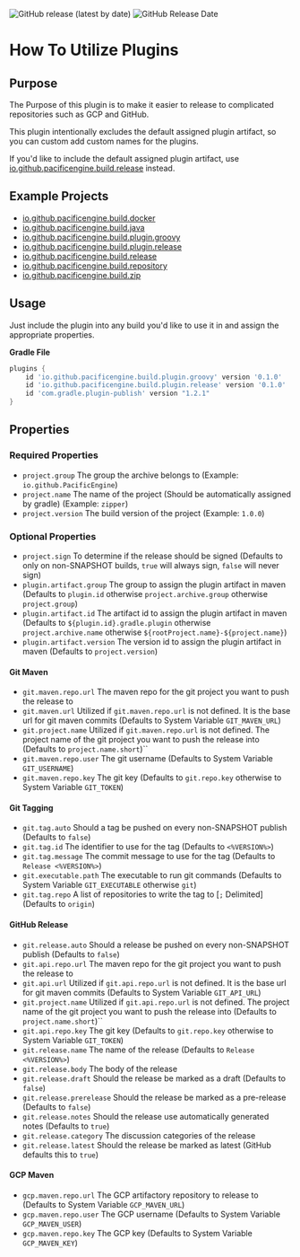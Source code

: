 ![GitHub release (latest by date)](https://img.shields.io/github/v/release/PacificEngine/build?style=flat-square)
![GitHub Release Date](https://img.shields.io/github/release-date/PacificEngine/build?label=last%20release&style=flat-square)

# How To Utilize Plugins
## Purpose
The Purpose of this plugin is to make it easier to release to complicated repositories such as GCP and GitHub.

This plugin intentionally excludes the default assigned plugin artifact, so you can custom add custom names for the plugins.

If you'd like to include the default assigned plugin artifact, use [io.github.pacificengine.build.release](../../release/README.md) instead.

## Example Projects
* [io.github.pacificengine.build.docker](https://github.com/PacificEngine/build/tree/main/docker)
* [io.github.pacificengine.build.java](https://github.com/PacificEngine/build/tree/main/java)
* [io.github.pacificengine.build.plugin.groovy](https://github.com/PacificEngine/build/tree/main/plugin/groovy)
* [io.github.pacificengine.build.plugin.release](https://github.com/PacificEngine/build/tree/main/plugin/release)
* [io.github.pacificengine.build.release](https://github.com/PacificEngine/build/tree/main/release)
* [io.github.pacificengine.build.repository](https://github.com/PacificEngine/build/tree/main/repository)
* [io.github.pacificengine.build.zip](https://github.com/PacificEngine/build/tree/main/zip)

## Usage
Just include the plugin into any build you'd like to use it in and assign the appropriate properties.

__Gradle File__
```groovy
plugins {
    id 'io.github.pacificengine.build.plugin.groovy' version '0.1.0'
    id 'io.github.pacificengine.build.plugin.release' version '0.1.0'
    id 'com.gradle.plugin-publish' version "1.2.1"
}
```

## Properties
### Required Properties
* `project.group` The group the archive belongs to (Example: `io.github.PacificEngine`)
* `project.name` The name of the project (Should be automatically assigned by gradle) (Example: `zipper`)
* `project.version` The build version of the project (Example: `1.0.0`)

### Optional Properties
* `project.sign` To determine if the release should be signed (Defaults to only on non-SNAPSHOT builds, `true` will always sign, `false` will never sign)
* `plugin.artifact.group` The group to assign the plugin artifact in maven (Defaults to `plugin.id` otherwise `project.archive.group` otherwise `project.group`)
* `plugin.artifact.id` The artifact id to assign the plugin artifact in maven (Defaults to `${plugin.id}.gradle.plugin` otherwise `project.archive.name` otherwise `${rootProject.name}-${project.name}`)
* `plugin.artifact.version` The version id to assign the plugin artifact in maven (Defaults to `project.version`)

#### Git Maven
* `git.maven.repo.url` The maven repo for the git project you want to push the release to
* `git.maven.url` Utilized if `git.maven.repo.url` is not defined. It is the base url for git maven commits (Defaults to System Variable `GIT_MAVEN_URL`)
* `git.project.name` Utilized if `git.maven.repo.url` is not defined. The project name of the git project you want to push the release into (Defaults to `project.name.short`)``
* `git.maven.repo.user` The git username (Defaults to System Variable `GIT_USERNAME`)
* `git.maven.repo.key` The git key (Defaults to `git.repo.key` otherwise to System Variable `GIT_TOKEN`)

#### Git Tagging
* `git.tag.auto` Should a tag be pushed on every non-SNAPSHOT publish (Defaults to `false`)
* `git.tag.id` The identifier to use for the tag (Defaults to `<%VERSION%>`)
* `git.tag.message` The commit message to use for the tag (Defaults to `Release <%VERSION%>`)
* `git.executable.path` The executable to run git commands (Defaults to System Variable `GIT_EXECUTABLE` otherwise `git`)
* `git.tag.repo` A list of repositories to write the tag to [`;` Delimited] (Defaults to `origin`)

#### GitHub Release
* `git.release.auto` Should a release be pushed on every non-SNAPSHOT publish (Defaults to `false`)
* `git.api.repo.url` The maven repo for the git project you want to push the release to
* `git.api.url` Utilized if `git.api.repo.url` is not defined. It is the base url for git maven commits (Defaults to System Variable `GIT_API_URL`)
* `git.project.name` Utilized if `git.api.repo.url` is not defined. The project name of the git project you want to push the release into (Defaults to `project.name.short`)``
* `git.api.repo.key` The git key (Defaults to `git.repo.key` otherwise to System Variable `GIT_TOKEN`)
* `git.release.name` The name of the release (Defaults to `Release <%VERSION%>`)
* `git.release.body` The body of the release
* `git.release.draft` Should the release be marked as a draft (Defaults to `false`)
* `git.release.prerelease` Should the release be marked as a pre-release (Defaults to `false`)
* `git.release.notes` Should the release use automatically generated notes (Defaults to `true`)
* `git.release.category` The discussion categories of the release
* `git.release.latest` Should the release be marked as latest (GitHub defaults this to `true`)

#### GCP Maven
* `gcp.maven.repo.url` The GCP artifactory repository to release to (Defaults to System Variable `GCP_MAVEN_URL`)
* `gcp.maven.repo.user` The GCP username (Defaults to System Variable `GCP_MAVEN_USER`)
* `gcp.maven.repo.key` The GCP key (Defaults to System Variable `GCP_MAVEN_KEY`)
